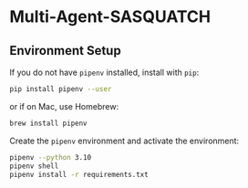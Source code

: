 # Multi-Agent-SASQUATCH

## Environment Setup
If you do not have `pipenv` installed, install with `pip`:
```bash
pip install pipenv --user
```
or if on Mac, use Homebrew:
```bash
brew install pipenv
```

Create the `pipenv` environment and activate the environment:
```bash
pipenv --python 3.10
pipenv shell
pipenv install -r requirements.txt
```